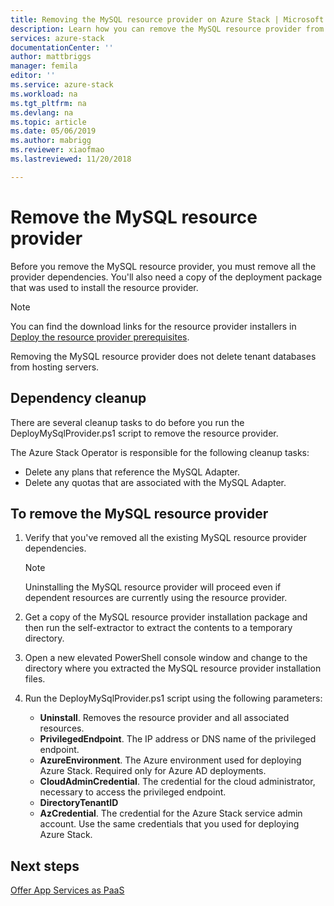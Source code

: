 ```yaml
---
title: Removing the MySQL resource provider on Azure Stack | Microsoft Docs
description: Learn how you can remove the MySQL resource provider from your Azure Stack deployment.
services: azure-stack
documentationCenter: ''
author: mattbriggs
manager: femila
editor: ''
ms.service: azure-stack
ms.workload: na
ms.tgt_pltfrm: na
ms.devlang: na
ms.topic: article
ms.date: 05/06/2019
ms.author: mabrigg
ms.reviewer: xiaofmao
ms.lastreviewed: 11/20/2018

---
```


# Remove the MySQL resource provider

Before you remove the MySQL resource provider, you must remove all the provider dependencies. You'll also need a copy of the deployment package that was used to install the resource provider.

> [!NOTE]
> You can find the download links for the resource provider installers in [Deploy the resource provider prerequisites](./azure-stack-mysql-resource-provider-deploy.md#prerequisites).

Removing the MySQL resource provider does not delete tenant databases from hosting servers.

## Dependency cleanup

There are several cleanup tasks to do before you run the DeployMySqlProvider.ps1 script to remove the resource provider.

The Azure Stack Operator is responsible for the following cleanup tasks:

* Delete any plans that reference the MySQL Adapter.
* Delete any quotas that are associated with the MySQL Adapter.

## To remove the MySQL resource provider

1. Verify that you've removed all the existing MySQL resource provider dependencies.

   > [!NOTE]
   > Uninstalling the MySQL resource provider will proceed even if dependent resources are currently using the resource provider.
  
2. Get a copy of the MySQL resource provider installation package and then run the self-extractor to extract the contents to a temporary directory.
3. Open a new elevated PowerShell console window and change to the directory where you extracted the MySQL resource provider installation files.
4. Run the DeployMySqlProvider.ps1 script using the following parameters:
    - **Uninstall**. Removes the resource provider and all associated resources.
    - **PrivilegedEndpoint**. The IP address or DNS name of the privileged endpoint.
    - **AzureEnvironment**. The Azure environment used for deploying Azure Stack. Required only for Azure AD deployments.
    - **CloudAdminCredential**. The credential for the cloud administrator, necessary to access the privileged endpoint.
    - **DirectoryTenantID**
    - **AzCredential**. The credential for the Azure Stack service admin account. Use the same credentials that you used for deploying Azure Stack.

## Next steps

[Offer App Services as PaaS](azure-stack-app-service-overview.md)
